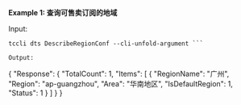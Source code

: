 **Example 1: 查询可售卖订阅的地域**



Input: 

```
tccli dts DescribeRegionConf --cli-unfold-argument ```

Output: 
```
{
    "Response": {
        "TotalCount": 1,
        "Items": [
            {
                "RegionName": "广州",
                "Region": "ap-guangzhou",
                "Area": "华南地区",
                "IsDefaultRegion": 1,
                "Status": 1
            }
        ]
    }
}
```

